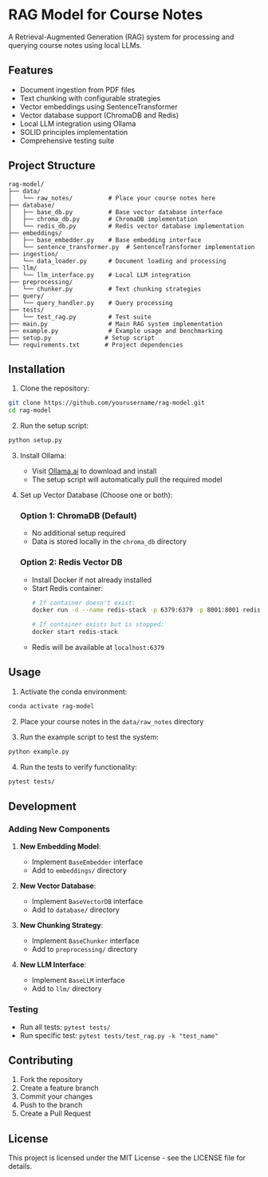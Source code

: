 # RAG Model for Course Notes

A Retrieval-Augmented Generation (RAG) system for processing and querying course notes using local LLMs.

## Features

- Document ingestion from PDF files
- Text chunking with configurable strategies
- Vector embeddings using SentenceTransformer
- Vector database support (ChromaDB and Redis)
- Local LLM integration using Ollama
- SOLID principles implementation
- Comprehensive testing suite

## Project Structure

```
rag-model/
├── data/
│   └── raw_notes/          # Place your course notes here
├── database/
│   ├── base_db.py          # Base vector database interface
│   ├── chroma_db.py        # ChromaDB implementation
│   └── redis_db.py         # Redis vector database implementation
├── embeddings/
│   ├── base_embedder.py    # Base embedding interface
│   └── sentence_transformer.py  # SentenceTransformer implementation
├── ingestion/
│   └── data_loader.py      # Document loading and processing
├── llm/
│   └── llm_interface.py    # Local LLM integration
├── preprocessing/
│   └── chunker.py          # Text chunking strategies
├── query/
│   └── query_handler.py    # Query processing
├── tests/
│   └── test_rag.py         # Test suite
├── main.py                 # Main RAG system implementation
├── example.py              # Example usage and benchmarking
├── setup.py               # Setup script
└── requirements.txt       # Project dependencies
```

## Installation

1. Clone the repository:
```bash
git clone https://github.com/yourusername/rag-model.git
cd rag-model
```

2. Run the setup script:
```bash
python setup.py
```

3. Install Ollama:
   - Visit [Ollama.ai](https://ollama.ai/) to download and install
   - The setup script will automatically pull the required model

4. Set up Vector Database (Choose one or both):

   ### Option 1: ChromaDB (Default)
   - No additional setup required
   - Data is stored locally in the `chroma_db` directory

   ### Option 2: Redis Vector DB
   - Install Docker if not already installed
   - Start Redis container:
     ```bash
     # If container doesn't exist:
     docker run -d --name redis-stack -p 6379:6379 -p 8001:8001 redis/redis-stack:latest
     
     # If container exists but is stopped:
     docker start redis-stack
     ```
   - Redis will be available at `localhost:6379`

## Usage

1. Activate the conda environment:
```bash
conda activate rag-model
```

2. Place your course notes in the `data/raw_notes` directory

3. Run the example script to test the system:
```bash
python example.py
```

4. Run the tests to verify functionality:
```bash
pytest tests/
```

## Development

### Adding New Components

1. **New Embedding Model**:
   - Implement `BaseEmbedder` interface
   - Add to `embeddings/` directory

2. **New Vector Database**:
   - Implement `BaseVectorDB` interface
   - Add to `database/` directory

3. **New Chunking Strategy**:
   - Implement `BaseChunker` interface
   - Add to `preprocessing/` directory

4. **New LLM Interface**:
   - Implement `BaseLLM` interface
   - Add to `llm/` directory

### Testing

- Run all tests: `pytest tests/`
- Run specific test: `pytest tests/test_rag.py -k "test_name"`

## Contributing

1. Fork the repository
2. Create a feature branch
3. Commit your changes
4. Push to the branch
5. Create a Pull Request

## License

This project is licensed under the MIT License - see the LICENSE file for details. 